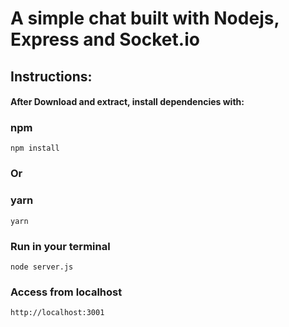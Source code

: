 # A simple chat built with Nodejs, Express and Socket.io

## Instructions:
#### After Download and extract, install dependencies with:

### npm
`
npm install
`
### Or

### yarn
`
yarn
`

### Run in your terminal
`
node server.js
`

### Access from localhost
`
http://localhost:3001
`
